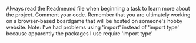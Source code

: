 Always read the Readme.md file when beginning a task to learn more about the project. Comment your code. Remember that you are ultimately working on a browser-based boardgame that will be hosted on someone's hobby website. Note: I've had problems using 'import' instead of 'import type' because apparently the packages I use require 'import type'